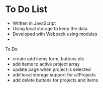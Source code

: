 # To Do List

- Written in JavaScript
- Using local storage to keep the data
- Developed with Webpack using modules
- 

To Do
- create add items form, buttons etc
- add items to active project array
- update page when project is selected
- add local storage support for allProjects
- add delete buttons for projects and items